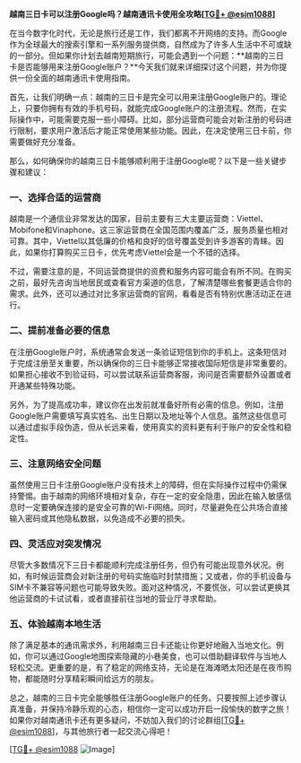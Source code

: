 **越南三日卡可以注册Google吗？越南通讯卡使用全攻略[[TG💪+ @esim1088](https://t.me/s/esim1088)]**

在当今数字化时代，无论是旅行还是工作，我们都离不开网络的支持。而Google作为全球最大的搜索引擎和一系列服务提供商，自然成为了许多人生活中不可或缺的一部分。但如果你计划去越南短期旅行，可能会遇到一个问题：**越南的三日卡是否能够用来注册Google账户？**今天我们就来详细探讨这个问题，并为你提供一份全面的越南通讯卡使用指南。

首先，让我们明确一点：越南的三日卡是完全可以用来注册Google账户的。理论上，只要你拥有有效的手机号码，就能完成Google账户的注册流程。然而，在实际操作中，可能需要克服一些小障碍。比如，部分运营商可能会对新注册的号码进行限制，要求用户激活后才能正常使用某些功能。因此，在决定使用三日卡前，你需要做好充分准备。

那么，如何确保你的越南三日卡能够顺利用于注册Google呢？以下是一些关键步骤和建议：

### 一、选择合适的运营商

越南是一个通信业非常发达的国家，目前主要有三大主要运营商：Viettel、Mobifone和Vinaphone。这三家运营商在全国范围内覆盖广泛，服务质量也相对可靠。其中，Viettel以其低廉的价格和良好的信号覆盖受到许多游客的青睐。因此，如果你打算购买三日卡，优先考虑Viettel会是一个不错的选择。

不过，需要注意的是，不同运营商提供的资费和服务内容可能会有所不同。在购买之前，最好先咨询当地居民或查看官方渠道的信息，了解清楚哪些套餐更适合你的需求。此外，还可以通过对比多家运营商的官网，看看是否有特别优惠活动正在进行。

### 二、提前准备必要的信息

在注册Google账户时，系统通常会发送一条验证短信到你的手机上。这条短信对于完成注册至关重要，所以确保你的三日卡能够正常接收国际短信是非常重要的。如果担心接收不到验证码，可以尝试联系运营商客服，询问是否需要额外设置或者开通某些特殊功能。

另外，为了提高成功率，建议你在出发前就准备好所有必需的信息。例如，注册Google账户需要填写真实姓名、出生日期以及地址等个人信息。虽然这些信息可以通过虚拟手段伪造，但从长远来看，使用真实的资料更有利于账户的安全性和稳定性。

### 三、注意网络安全问题

虽然使用三日卡注册Google账户没有技术上的障碍，但在实际操作过程中仍需保持警惕。由于越南的网络环境相对复杂，存在一定的安全隐患，因此在输入敏感信息时一定要确保连接的是安全可靠的Wi-Fi网络。同时，尽量避免在公共场合直接输入密码或其他隐私数据，以免造成不必要的损失。

### 四、灵活应对突发情况

尽管大多数情况下三日卡都能顺利完成注册任务，但仍有可能出现意外状况。例如，有时候运营商会对新注册的号码实施临时封禁措施；又或者，你的手机设备与SIM卡不兼容等问题也可能导致失败。面对这种情况，不要慌张，可以尝试更换其他运营商的卡试试看，或者直接前往当地的营业厅寻求帮助。

### 五、体验越南本地生活

除了满足基本的通讯需求外，利用越南三日卡还能让你更好地融入当地文化。例如，你可以通过Google地图探索隐藏的小巷美食，也可以借助翻译软件与当地人轻松交流。更重要的是，有了稳定的网络支持，无论是在海滩晒太阳还是在夜市购物，都能随时分享精彩瞬间给远方的朋友。

总之，越南的三日卡完全能够胜任注册Google账户的任务。只要按照上述步骤认真准备，并保持冷静乐观的心态，相信你一定可以成功开启一段愉快的数字之旅！如果你对越南通讯卡还有更多疑问，不妨加入我们的讨论群组[[TG💪+ @esim1088](https://t.me/s/esim1088)]，与其他旅行者一起交流心得吧！

[[TG💪+ @esim1088](https://t.me/s/esim1088) ![Image](https://i.postimg.cc/4NQfJmqS/Snipaste-2025-05-13-00-14-12.png)]